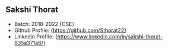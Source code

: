 ## Sakshi Thorat
- Batch: 2018-2022 {CSE}
- Github Profile: {https://github.com/Sthorat22}
- Linkedin Profile: {https://www.linkedin.com/in/sakshi-thorat-635a371a6/}
